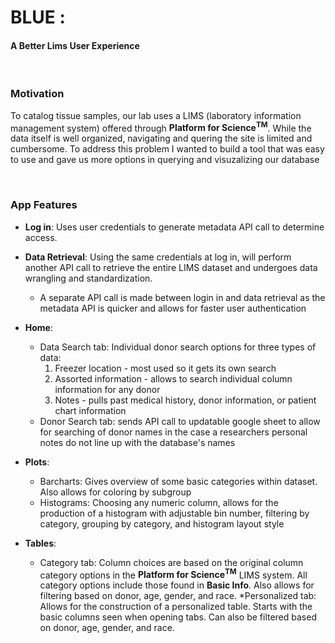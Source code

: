 # **BLUE** :
#### A **B**etter **L**ims **U**ser **E**xperience
</br>

### Motivation 

To catalog tissue samples, our lab uses a LIMS (laboratory information management system) offered through **Platform for Science<sup>TM**. While the data itself is well organized, navigating and quering the site is limited and cumbersome. To address this problem I wanted to build a tool that was easy to use and gave us more options in querying and visuzalizing our database

<br>

### App Features

* **Log in**: Uses user credentials to generate metadata API call to determine access.

* **Data Retrieval**: Using the same credentials at log in, will perform another API call to retrieve the entire LIMS dataset and undergoes data wrangling and standardization. 
    * A separate API call is made between login in and data retrieval as the metadata API is quicker and allows for faster user authentication
* **Home**: 
    * Data Search tab: Individual donor search options for three types of data:
        1. Freezer location - most used so it gets its own search
        1. Assorted information - allows to search individual column information for any donor
        1. Notes - pulls past medical history, donor information, or patient chart information
    * Donor Search tab: sends API call to updatable google sheet to allow for searching of donor names in the case a researchers personal notes do not line up with the database's names 
* **Plots**:
    * Barcharts: Gives overview of some basic categories within dataset. Also allows for coloring by subgroup
    * Histograms: Choosing any numeric column, allows for the production of a histogram with adjustable bin number, filtering by category, grouping by category, and histogram layout style
* **Tables**:
    * Category tab: Column choices are based on the original column category options in the **Platform for Science<sup>TM** LIMS system. All category options include those found in **Basic Info**. Also allows for filtering based on donor, age, gender, and race.
    *Personalized tab: Allows for the construction of a personalized table. Starts with the basic columns seen when opening tabs. Can also be filtered based on donor, age, gender, and race.
